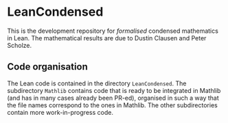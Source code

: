 # LeanCondensed

This is the development repository for *formalised* condensed mathematics in Lean. The mathematical results are due to Dustin Clausen and Peter Scholze. 

## Code organisation

The Lean code is contained in the directory `LeanCondensed`. The subdirectory `Mathlib` contains code that is ready to be integrated in Mathlib (and has in many cases already been PR-ed), organised in such a way that the file names correspond to the ones in Mathlib. The other subdirectories contain more work-in-progress code. 